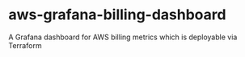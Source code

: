 # aws-grafana-billing-dashboard
A Grafana dashboard for AWS billing metrics which is deployable via Terraform
